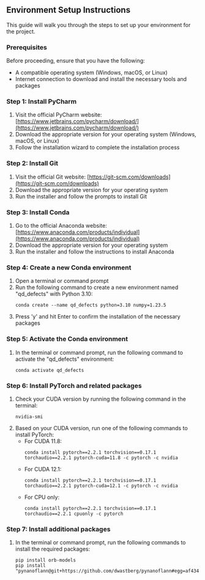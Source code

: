## Environment Setup Instructions

This guide will walk you through the steps to set up your environment for the project.

### Prerequisites

Before proceeding, ensure that you have the following:
- A compatible operating system (Windows, macOS, or Linux)
- Internet connection to download and install the necessary tools and packages

### Step 1: Install PyCharm

1. Visit the official PyCharm website: [https://www.jetbrains.com/pycharm/download/](https://www.jetbrains.com/pycharm/download/)
2. Download the appropriate version for your operating system (Windows, macOS, or Linux)
3. Follow the installation wizard to complete the installation process

### Step 2: Install Git

1. Visit the official Git website: [https://git-scm.com/downloads](https://git-scm.com/downloads)
2. Download the appropriate version for your operating system
3. Run the installer and follow the prompts to install Git

### Step 3: Install Conda

1. Go to the official Anaconda website: [https://www.anaconda.com/products/individual](https://www.anaconda.com/products/individual)
2. Download the appropriate version for your operating system
3. Run the installer and follow the instructions to install Anaconda

### Step 4: Create a new Conda environment

1. Open a terminal or command prompt
2. Run the following command to create a new environment named "qd_defects" with Python 3.10:
   ```
   conda create --name qd_defects python=3.10 numpy=1.23.5
   ```
3. Press 'y' and hit Enter to confirm the installation of the necessary packages

### Step 5: Activate the Conda environment

1. In the terminal or command prompt, run the following command to activate the "qd_defects" environment:
   ```
   conda activate qd_defects
   ```

### Step 6: Install PyTorch and related packages

1. Check your CUDA version by running the following command in the terminal:
   ```
   nvidia-smi
   ```
2. Based on your CUDA version, run one of the following commands to install PyTorch:
   - For CUDA 11.8:
     ```
     conda install pytorch==2.2.1 torchvision==0.17.1 torchaudio==2.2.1 pytorch-cuda=11.8 -c pytorch -c nvidia
     ```
   - For CUDA 12.1:
     ```
     conda install pytorch==2.2.1 torchvision==0.17.1 torchaudio==2.2.1 pytorch-cuda=12.1 -c pytorch -c nvidia
     ```
   - For CPU only:
     ```
     conda install pytorch==2.2.1 torchvision==0.17.1 torchaudio==2.2.1 cpuonly -c pytorch
     ```

### Step 7: Install additional packages

1. In the terminal or command prompt, run the following commands to install the required packages:
   ```
   pip install orb-models
   pip install "pynanoflann@git+https://github.com/dwastberg/pynanoflann#egg=af434039ae14bedcbb838a7808924d6689274168"
   ```
